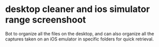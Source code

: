 # desktop cleaner and ios simulator range screenshoot
Bot to organize all the files on the desktop, and can also organize all the captures taken on an iOS emulator in specific folders for quick retrieval. 
